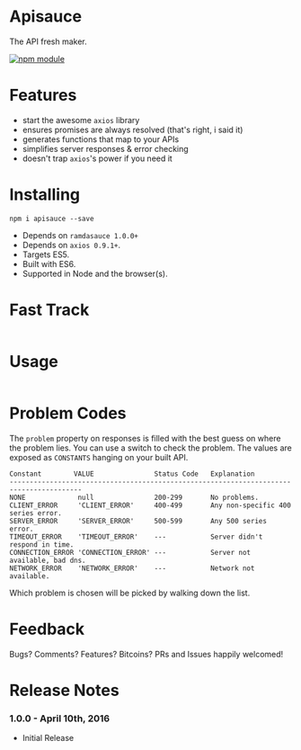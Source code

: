 # Apisauce

The API fresh maker.

[![npm module](https://badge.fury.io/js/apisauce.svg)](https://www.npmjs.org/package/apisauce)

# Features

* start the awesome `axios` library
* ensures promises are always resolved (that's right, i said it)
* generates functions that map to your APIs
* simplifies server responses & error checking
* doesn't trap `axios`'s power if you need it

# Installing

`npm i apisauce --save`

* Depends on `ramdasauce 1.0.0+`
* Depends on `axios 0.9.1+`.
* Targets ES5.
* Built with ES6.
* Supported in Node and the browser(s).

# Fast Track

```js
```

# Usage

```js
```

# Problem Codes

The `problem` property on responses is filled with the best
guess on where the problem lies.  You can use a switch to
check the problem.  The values are exposed as `CONSTANTS`
hanging on your built API.

```
Constant        VALUE               Status Code   Explanation
----------------------------------------------------------------------------------------
NONE             null               200-299       No problems.
CLIENT_ERROR     'CLIENT_ERROR'     400-499       Any non-specific 400 series error.
SERVER_ERROR     'SERVER_ERROR'     500-599       Any 500 series error.
TIMEOUT_ERROR    'TIMEOUT_ERROR'    ---           Server didn't respond in time.
CONNECTION_ERROR 'CONNECTION_ERROR' ---           Server not available, bad dns.
NETWORK_ERROR    'NETWORK_ERROR'    ---           Network not available.
```

Which problem is chosen will be picked by walking down the list.

# Feedback

Bugs?  Comments?  Features?  Bitcoins?  PRs and Issues happily welcomed!

# Release Notes

### 1.0.0 - April 10th, 2016

* Initial Release
